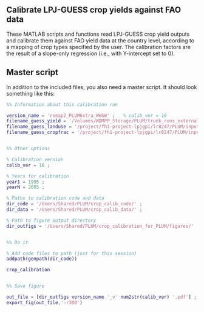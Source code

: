 ## Calibrate LPJ-GUESS crop yields against FAO data

These MATLAB scripts and functions read LPJ-GUESS crop yield outputs and calibrate them against FAO yield data at the country level, according to a mapping of crop types specified by the user. The calibration factors are the result of a slope-only regression (i.e., with Y-intercept set to 0).


## Master script

In addition to the included files, you also need a master script. It should look something like this:

```matlab
%% Information about this calibration run

version_name = 'remap2_PLUM6xtra_WWSW' ;   % calib_ver = 16
filename_guess_yield = '/Volumes/WDMPP_Storage/PLUM/trunk_runs_external/calib.remap2.PLUM6xtra_WWSW.1901-2005/output-2018-02-16-185453/yield.out.gz' ;
filename_guess_landuse = '/project/fh1-project-lpjgpi/lr8247/PLUM/input/remaps_v2/LU_xtraCROPtoPAST.remapv2.20180214.m0.txt' ;
filename_guess_cropfrac = '/project/fh1-project-lpjgpi/lr8247/PLUM/input/remaps_v2/cropfracs.remapv2.20180214.m0.assignWWorSW_cruncep.txt' ;


%% Other options

% Calibration version
calib_ver = 16 ;

% Years for calibration
year1 = 1995 ;
yearN = 2005 ;

% Paths to calibration code and data
dir_code = '/Users/Shared/PLUM/crop_calib_code/' ;
dir_data = '/Users/Shared/PLUM/crop_calib_data/' ;

% Path to figure output directory
dir_outfigs = '/Users/Shared/PLUM/crop_calibration_for_PLUM/figures/' ;


%% Do it

% Add code files to path (just for this session)
addpath(genpath(dir_code))

crop_calibration


%% Save figure

out_file = [dir_outfigs version_name '_v' num2str(calib_ver) '.pdf'] ;
export_fig(out_file,'-r300')
```






